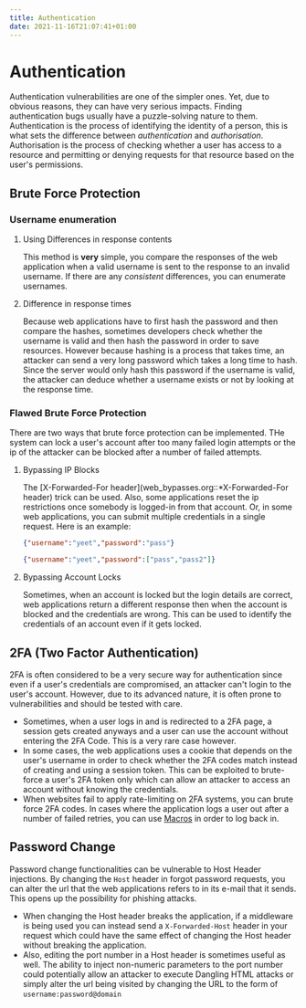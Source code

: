 ```yaml
---
title: Authentication
date: 2021-11-16T21:07:41+01:00
---
```

# Authentication

Authentication vulnerabilities are one of the simpler ones. Yet, due to obvious reasons, they can have very serious impacts. Finding authentication bugs usually have a puzzle-solving nature to them. Authentication is the process of identifying the identity of a person, this is what sets the difference between *authentication* and *authorisation*. Authorisation is the process of checking whether a user has access to a resource and permitting or denying requests for that resource based on the user\'s permissions.

## Brute Force Protection

### Username enumeration

1.  Using Differences in response contents

    This method is **very** simple, you compare the responses of the web application when a valid username is sent to the response to an invalid username. If there are any *consistent* differences, you can enumerate usernames.

2.  Difference in response times

    Because web applications have to first hash the password and then compare the hashes, sometimes developers check whether the username is valid and then hash the password in order to save resources. However because hashing is a process that takes time, an attacker can send a very long password which takes a long time to hash. Since the server would only hash this password if the username is valid, the attacker can deduce whether a username exists or not by looking at the response time.

### Flawed Brute Force Protection

There are two ways that brute force protection can be implemented. THe system can lock a user\'s account after too many failed login attempts or the ip of the attacker can be blocked after a number of failed attempts.

1.  Bypassing IP Blocks

    The [X-Forwarded-For header](web_bypasses.org::*X-Forwarded-For header) trick can be used. Also, some applications reset the ip restrictions once somebody is logged-in from that account. Or, in some web applications, you can submit multiple credentials in a single request. Here is an example:

    ``` json
    {"username":"yeet","password":"pass"}
    ```

    ``` json
    {"username":"yeet","password":["pass","pass2"]}
    ```

2.  Bypassing Account Locks

    Sometimes, when an account is locked but the login details are correct, web applications return a different response then when the account is blocked and the credentials are wrong. This can be used to identify the credentials of an account even if it gets locked.

## 2FA (Two Factor Authentication)

2FA is often considered to be a very secure way for authentication since even if a user\'s credentials are compromised, an attacker can\'t login to the user\'s account. However, due to its advanced nature, it is often prone to vulnerabilities and should be tested with care.

-   Sometimes, when a user logs in and is redirected to a 2FA page, a session gets created anyways and a user can use the account without entering the 2FA Code. This is a very rare case however.
-   In some cases, the web applications uses a cookie that depends on the user\'s username in order to check whether the 2FA codes match instead of creating and using a session token. This can be exploited to brute-force a user\'s 2FA token only which can allow an attacker to access an account without knowing the credentials.
-   When websites fail to apply rate-limiting on 2FA systems, you can brute force 2FA codes. In cases where the application logs a user out after a number of failed retries, you can use [Macros](burpsuite.org::*Macros) in order to log back in.

## Password Change

Password change functionalities can be vulnerable to Host Header injections. By changing the `Host` header in forgot password requests, you can alter the url that the web applications refers to in its e-mail that it sends. This opens up the possibility for phishing attacks.

-   When changing the Host header breaks the application, if a middleware is being used you can instead send a `X-Forwarded-Host` header in your request which could have the same effect of changing the Host header without breaking the application.
-   Also, editing the port number in a Host header is sometimes useful as well. The ability to inject non-numeric parameters to the port number could potentially allow an attacker to execute Dangling HTML attacks or simply alter the url being visited by changing the URL to the form of `username:password@domain`